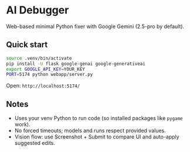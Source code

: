 # AI Debugger

Web-based minimal Python fixer with Google Gemini (2.5-pro by default).

## Quick start

```bash
source .venv/bin/activate
pip install -U flask google-genai google-generativeai
export GOOGLE_API_KEY=YOUR_KEY
PORT=5174 python webapp/server.py
```

Open: `http://localhost:5174/`

## Notes
- Uses your venv Python to run code (so installed packages like `pygame` work).
- No forced timeouts; models and runs respect provided values.
- Vision flow: use Screenshot + Submit to compare UI and auto-apply suggested edits.